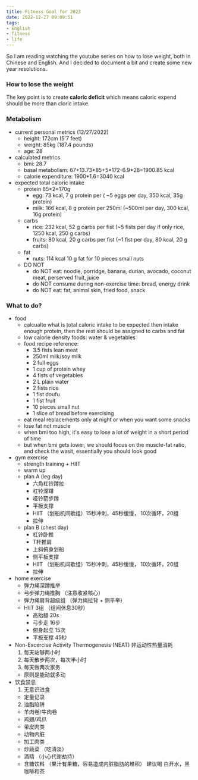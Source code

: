 ```yaml
---
title: Fitness Goal for 2023
date: 2022-12-27 09:09:51
tags: 
- English
- fitness
- life
---
```


So I am reading watching the youtube series on how to lose weight, both in Chinese and English. And I decided to document a bit and create some new year resolutions.

### How to lose the weight

The key point is to create **caloric deficit** which means caloric expend should be more than cloric intake.

### Metabolism

* current personal metrics (12/27/2022)
    * height: 172cm (5'7 feet)
    * weight: 85kg (187.4 pounds)
    * age: 28
* calculated metrics
    * bmi: 28.7
    * basal metabolism: 67+13.73\*85+5\*172-6.9*28=1900.85 kcal
    * calorie expenditure: 1900\*1.6=3040 kcal
* expected total caloric intake
    * protein 85*2=170g
        * egg: 73 kcal, 7 g protein per ( ~5 eggs per day, 350 kcal, 35g protein)
        * milk: 166 kcal, 8 g protein per 250ml (~500ml per day, 300 kcal, 16g protein)
    * carbs 
        * rice: 232 kcal, 52 g carbs per fist (~5 fists per day if only rice, 1250 kcal, 250 g carbs)
        * fruits: 80 kcal, 20 g carbs per fist (~1 fist per day, 80 kcal, 20 g carbs)
    * fat
        * nuts: 114 kcal 10 g fat for 10 pieces small nuts
    * DO NOT
        * do NOT eat: noodle, porridge, banana, durian, avocado, coconut meat, perserved fruit, juice
        * do NOT consume during non-exercise time: bread, energy drink
        * do NOT eat: fat, animal skin, fried food, snack

### What to do?

* food
    * calcualte what is total caloric intake to be expected then intake enough protein, then the rest should be assigned to carbs and fat
    * low calorie density foods: water & vegetables
    * food recipe reference:
        * 3.5 fists lean meat
        * 250ml milk/soy milk
        * 2 full eggs
        * 1 cup of protein whey
        * 4 fists of vegetables
        * 2 L plain water
        * 2 fists rice
        * 1 fist doufu
        * 1 fist fruit
        * 10 pieces small nut
        * 1 slice of bread before exercising
    * eat meal replacements only at night or when you want some snacks
    * lose fat not muscle
    * when bmi too high, it's easy to lose a lot of weight in a short period of time
    * but when bmi gets lower, we should focus on the muscle-fat ratio, and check the wasit, essentially you should look good
* gym exercise
    * strength training + HIIT
    * warm up
    * plan A (leg day)
        * 六角杠铃蹲拉
        * 杠铃深蹲
        * 哑铃箭步蹲
        * 平板支撑
        * HIIT （划船机间歇组）15秒冲刺，45秒缓慢， 10次循环，20组
        * 拉伸
    * plan B (chest day)
        * 杠铃卧推
        * T杆推肩
        * 上斜俯身划船
        * 侧平板支撑
        * HIIT （划船机间歇组）15秒冲刺，45秒缓慢， 10次循环，20组
        * 拉伸
* home exercise
    * 弹力绳深蹲推举
    * 弓步弹力绳推胸 （注意收紧核心）
    * 弹力绳肩背超级组 （弹力绳拉背 + 侧平举） 
    * HIIT 3组 （组间休息30秒）
        * 高抬腿 20s
        * 弓步走 16步
        * 俯身起立 15次
        * 平板支撑 45秒
* Non-Excercise Activity Thermogenesis (NEAT) 非运动性热量消耗
    1. 每天站够两小时
    2. 每天散步两次，每次半小时 
    3. 每天做两次家务
    * 原则是能动就多动
* 饮食禁忌
    1. 无意识进食
    * 定量记录
    2. 油脂陷阱
    * 羊肉卷/牛肉卷
    * 鸡翅/鸡爪
    * 带皮肉类
    * 动物内脏
    * 加工肉类
    * 炒蔬菜 （吃清淡）
    * 酒精 （小心代谢劫持）
    * 含糖饮料 （果汁有果糖，容易造成内脏脂肪的堆积） 建议喝 白开水，黑咖啡和茶
    